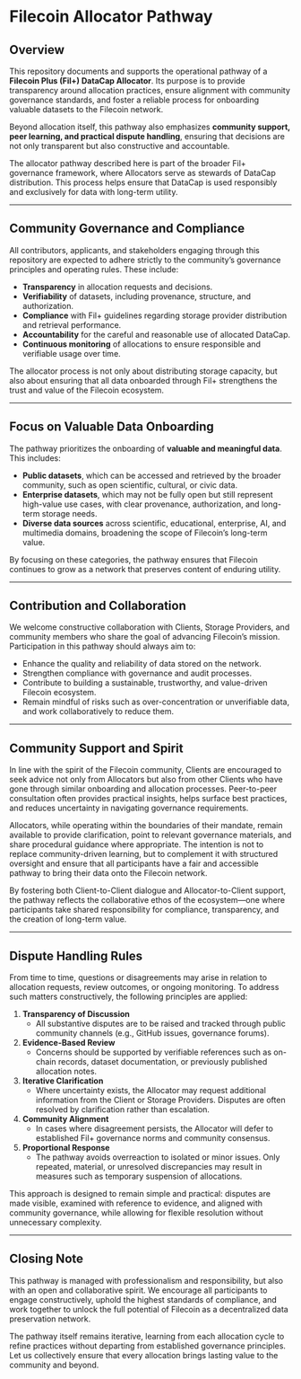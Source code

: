 # Filecoin Allocator Pathway

## Overview

This repository documents and supports the operational pathway of a **Filecoin Plus (Fil+) DataCap Allocator**. Its purpose is to provide transparency around allocation practices, ensure alignment with community governance standards, and foster a reliable process for onboarding valuable datasets to the Filecoin network.

Beyond allocation itself, this pathway also emphasizes **community support, peer learning, and practical dispute handling**, ensuring that decisions are not only transparent but also constructive and accountable.

The allocator pathway described here is part of the broader Fil+ governance framework, where Allocators serve as stewards of DataCap distribution. This process helps ensure that DataCap is used responsibly and exclusively for data with long-term utility.

------

## Community Governance and Compliance

All contributors, applicants, and stakeholders engaging through this repository are expected to adhere strictly to the community’s governance principles and operating rules. These include:

- **Transparency** in allocation requests and decisions.
- **Verifiability** of datasets, including provenance, structure, and authorization.
- **Compliance** with Fil+ guidelines regarding storage provider distribution and retrieval performance.
- **Accountability** for the careful and reasonable use of allocated DataCap.
- **Continuous monitoring** of allocations to ensure responsible and verifiable usage over time.

The allocator process is not only about distributing storage capacity, but also about ensuring that all data onboarded through Fil+ strengthens the trust and value of the Filecoin ecosystem.

------

## Focus on Valuable Data Onboarding

The pathway prioritizes the onboarding of **valuable and meaningful data**. This includes:

- **Public datasets**, which can be accessed and retrieved by the broader community, such as open scientific, cultural, or civic data.
- **Enterprise datasets**, which may not be fully open but still represent high-value use cases, with clear provenance, authorization, and long-term storage needs.
- **Diverse data sources** across scientific, educational, enterprise, AI, and multimedia domains, broadening the scope of Filecoin’s long-term value.

By focusing on these categories, the pathway ensures that Filecoin continues to grow as a network that preserves content of enduring utility.

------

## Contribution and Collaboration

We welcome constructive collaboration with Clients, Storage Providers, and community members who share the goal of advancing Filecoin’s mission. Participation in this pathway should always aim to:

- Enhance the quality and reliability of data stored on the network.
- Strengthen compliance with governance and audit processes.
- Contribute to building a sustainable, trustworthy, and value-driven Filecoin ecosystem.
- Remain mindful of risks such as over-concentration or unverifiable data, and work collaboratively to reduce them.

------

## Community Support and Spirit

In line with the spirit of the Filecoin community, Clients are encouraged to seek advice not only from Allocators but also from other Clients who have gone through similar onboarding and allocation processes. Peer-to-peer consultation often provides practical insights, helps surface best practices, and reduces uncertainty in navigating governance requirements.

Allocators, while operating within the boundaries of their mandate, remain available to provide clarification, point to relevant governance materials, and share procedural guidance where appropriate. The intention is not to replace community-driven learning, but to complement it with structured oversight and ensure that all participants have a fair and accessible pathway to bring their data onto the Filecoin network.

By fostering both Client-to-Client dialogue and Allocator-to-Client support, the pathway reflects the collaborative ethos of the ecosystem—one where participants take shared responsibility for compliance, transparency, and the creation of long-term value.

------

## Dispute Handling Rules

From time to time, questions or disagreements may arise in relation to allocation requests, review outcomes, or ongoing monitoring. To address such matters constructively, the following principles are applied:

1. **Transparency of Discussion**
   - All substantive disputes are to be raised and tracked through public community channels (e.g., GitHub issues, governance forums).
2. **Evidence-Based Review**
   - Concerns should be supported by verifiable references such as on-chain records, dataset documentation, or previously published allocation notes.
3. **Iterative Clarification**
   - Where uncertainty exists, the Allocator may request additional information from the Client or Storage Providers. Disputes are often resolved by clarification rather than escalation.
4. **Community Alignment**
   - In cases where disagreement persists, the Allocator will defer to established Fil+ governance norms and community consensus.
5. **Proportional Response**
   - The pathway avoids overreaction to isolated or minor issues. Only repeated, material, or unresolved discrepancies may result in measures such as temporary suspension of allocations.

This approach is designed to remain simple and practical: disputes are made visible, examined with reference to evidence, and aligned with community governance, while allowing for flexible resolution without unnecessary complexity.

------

## Closing Note

This pathway is managed with professionalism and responsibility, but also with an open and collaborative spirit. We encourage all participants to engage constructively, uphold the highest standards of compliance, and work together to unlock the full potential of Filecoin as a decentralized data preservation network.

The pathway itself remains iterative, learning from each allocation cycle to refine practices without departing from established governance principles. Let us collectively ensure that every allocation brings lasting value to the community and beyond.
